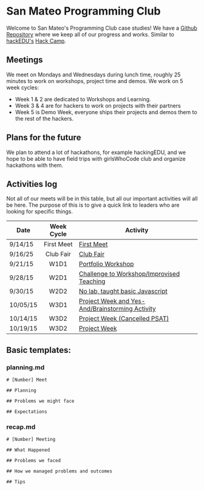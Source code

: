 # San Mateo Programming Club

Welcome to San Mateo's Programming Club case studies! We have a
[Github Repository](https://github.com/SMHS-Programming/club/tree/70c64404331b85369d098da277f473424a14273b)
where we keep all of our progress and works. Similar to
[hackEDU's](https://github/hackedu/hackedu)
[Hack Camp](https://github.com/hackedu/hack-camp).

## Meetings

We meet on Mondays and Wednesdays during lunch time, roughly 25 minutes to work
on workshops, project time and demos. We work on 5 week cycles:

- Week 1 & 2 are dedicated to Workshops and Learning.
- Week 3 & 4 are for hackers to work on projects with their partners
- Week 5 is Demo Week, everyone ships their projects and demos them to the
  rest of the hackers.

## Plans for the future

We plan to attend a lot of hackathons, for example hackingEDU, and we hope to
be able to have field trips with girlsWhoCode club and organize hackathons with
them.

## Activities log

Not all of our meets will be in this table, but all our important activities
will all be here. The purpose of this is to give a quick link to leaders who
are looking for specific things.

| Date     | Week Cycle | Activity                                                        |
|----------|:----------:|-----------------------------------------------------------------|
| 9/14/15  | First Meet | [First Meet](01_first_meet)                                     |
| 9/16/25  | Club Fair  | [Club Fair](02_club_fair)                                       |
| 9/21/15  | W1D1       | [Portfolio Workshop](03_meet_2)                                 |
| 9/28/15  | W2D1       | [Challenge to Workshop/Improvised Teaching](05_meet_4)          |
| 9/30/15  | W2D2       | [No lab, taught basic Javascript](06_meet_5)                    |
| 10/05/15 | W3D1       | [Project Week and Yes-And/Brainstorming Activity](07_meet_6)    |
| 10/14/15 | W3D2       | [Project Week (Cancelled PSAT)](08_meet_7_Cancelled)                 |
| 10/19/15 | W3D2       | [Project Week](08_meet_7)                                       |

## Basic templates:

### planning.md

```
# [Number] Meet

## Planning

## Problems we might face

## Expectations
```

### recap.md

```
# [Number] Meeting

## What Happened

## Problems we faced

## How we managed problems and outcomes

## Tips
```
